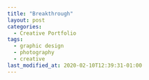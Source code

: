 ```yaml
---
title: "Breakthrough"
layout: post
categories:
  - Creative Portfolio
tags:
  - graphic design
  - photography
  - creative
last_modified_at: 2020-02-10T12:39:31-01:00
---
```


<!--
Breakthrough is a youth-event with high-action interactive storytelling. Groups of participants go to a number of different stations where they play games and complete challenges to compete against each other. Every edition of the event has its own theme and 'cinematic' poster, which I have composited and designed for the past couple of years.

![](https://pro2-bar-s3-cdn-cf2.myportfolio.com/1526bf775aea4708701ddfe21e6f0983/dc36d5af21e8245b8b2801d4_rw_1920.jpg?h=91b3d709f2e4af257fad11844918b306)
*Poster samples*

![](https://pro2-bar-s3-cdn-cf4.myportfolio.com/1526bf775aea4708701ddfe21e6f0983/5a2f3a0945170ba78021dfba_rw_1920.jpg?h=aa45652d26ee19e0804eb0cc51ba70bc)

![](https://pro2-bar-s3-cdn-cf3.myportfolio.com/1526bf775aea4708701ddfe21e6f0983/e2ed57b24da82b316dbd1110_rw_1920.jpg?h=97df09529142a1bda1b1dc624413e44a)
-->